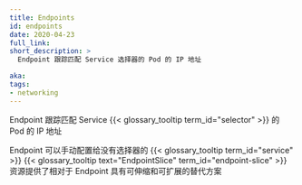 ```yaml
---
title: Endpoints
id: endpoints
date: 2020-04-23
full_link:
short_description: >
  Endpoint 跟踪匹配 Service 选择器的 Pod 的 IP 地址

aka:
tags:
- networking
---
```

 Endpoint 跟踪匹配 Service
{{< glossary_tooltip term_id="selector" >}}
 的 Pod 的 IP 地址
<!--more-->
Endpoint 可以手动配置给没有选择器的
{{< glossary_tooltip term_id="service" >}}
{{< glossary_tooltip text="EndpointSlice" term_id="endpoint-slice" >}}
资源提供了相对于 Endpoint 具有可伸缩和可扩展的替代方案
